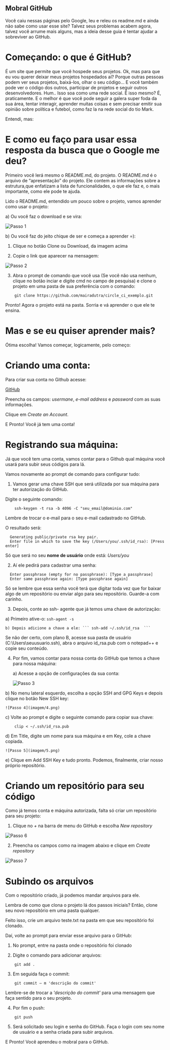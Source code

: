 
## Mobral GitHub ##

Você caiu nessas páginas pelo Google,  leu e releu os readme.md e ainda não sabe como usar esse site?
Talvez seus problemas acabem agora, talvez você arrume mais alguns, mas a ideia desse guia é tentar ajudar a sobreviver ao GitHub.

# Começando: o que é GitHub?

É um site que permite que você hospede seus projetos. Ok, mas para que eu vou querer deixar meus projetos hospedados aí? Porque outras pessoas podem ver seus projetos, baixá-los, olhar o seu código… E você também pode ver o código dos outros, participar de projetos e seguir outros desenvolvedores.
Hum.. Isso soa como uma rede social. É isso mesmo? É, praticamente. E o melhor é que você pode seguir a galera super foda da sua área, tentar interagir, aprender muitas coisas e sem precisar emitir sua opinião sobre política e futebol, como faz la na rede social do tio Mark.

Entendi, mas:

# E como eu faço para usar essa resposta da busca que o Google me deu?

Primeiro você lerá mesmo o README.md, do projeto. O  README.md é o arquivo de “apresentação” do projeto. Ele contem as informações sobre a estrutura,que enfatizam a lista de funcionalidades, o que ele faz e, o mais importante, como ele pode te ajuda.

Lido o README.md, entendido um pouco sobre o projeto, vamos aprender como usar o projeto:

a) Ou você faz o download e se vira:

  ![Passo 1](imagem/1.png)

b) Ou você faz do jeito chique de ser e começa a aprender =):

1. Clique no botão Clone ou Download, da imagem acima

2. Copie o link que aparecer na mensagem:

  ![Passo 2](imagem/2.png)

3. Abra o prompt de comando que você usa (Se você não usa nenhum, clique no botão inciar e digite cmd no campo de pesquisa) e clone o projeto em uma pasta de sua preferência com o comando:

  ```
      git clone https://github.com/mairadutra/circle_ci_exemplo.git
  ```
Pronto! Agora o projeto está na pasta. Sorria e vá aprender o que ele te ensina.

# Mas e se eu quiser aprender mais?

Ótima escolha! Vamos começar, logicamente, pelo começo:

# Criando uma conta:

Para criar sua conta no Github acesse:

[GitHub](http://github.com)

Preencha os campos: *usermane*, *e-mail address* e *password* com as suas informações.

Clique em *Create an Account*.

E Pronto! Você já tem uma conta!

# Registrando sua máquina:
Já que você tem uma conta, vamos contar para o Github qual máquina você usará para subir seus códigos para lá.

Vamos novamente ao prompt de comando para configurar tudo:

1. Vamos gerar uma chave SSH que será utilizada por sua máquina para ter autorização do GitHub.

Digite o seguinte comando:

```
    ssh-keygen -t rsa -b 4096 -C "seu_email@dominio.com"  
```
Lembre de trocar o e-mail para o seu e-mail cadastrado no GitHub.

O resultado será:
```
  Generating public/private rsa key pair.  
  Enter file in which to save the key (/Users/you/.ssh/id_rsa): [Press enter]  
```

Só que será no seu **nome de usuário** onde está: *Users/you*

2. Aí ele pedirá para cadastrar uma senha:
```
  Enter passphrase (empty for no passphrase): [Type a passphrase]  
  Enter same passphrase again: [Type passphrase again]  
```
Só se lembre que essa senha você  terá que digitar toda vez que for baixar algo de um repositório ou enviar algo para seu repositório.  Guarde-a com carinho.

3. Depois, conte ao ssh- agente que já temos uma chave de autorização:

  a) Primeiro ative-o: ``` ssh-agent -s  ```

	b) Depois adicione a chave a ele: ``` ssh-add ~/.ssh/id_rsa  ```

Se não der certo,  com plano B, acesse sua pasta de usuário (C:\Users\seuusuario\.ssh), abra o arquivo id_rsa.pub com o notepad++ e copie seu conteúdo.

4. Por fim, vamos contar para nossa conta do GitHub que temos a chave para nossa máquina:

	a) Acesse a opção de configurações da sua conta:

    ![Passo 3](imagem/3.png)

  b) No menu lateral esquerdo, escolha a opção SSH and GPG Keys e depois clique no botão New SSH key:

    ![Passo 4](imagem/4.png)

  c) Volte ao prompt e digite o seguinte comando para copiar sua chave:

  ```
      clip < ~/.ssh/id_rsa.pub  
  ```

 d) Em Title, digite um nome para sua máquina e em Key, cole a chave copiada.

    ![Passo 5](imagem/5.png)

 e) Clique em Add SSH Key e tudo pronto. Podemos, finalmente, criar nosso próprio
  repositório.

# Criando um repositório para seu código

Como já temos conta e  máquina autorizada, falta  só criar um repositório para seu projeto:

1. Clique no *+* na barra de menu do GitHub e escolha *New repository*

  ![Passo 6](imagem/6.png)

2. Preencha os campos como na imagem abaixo e clique em *Create repository*

  ![Passo 7](imagem/7.png)

# Subindo os arquivos

Com o repositório criado, já podemos mandar arquivos para ele.

Lembra de como que clona o projeto lá dos passos iniciais? Então, clone seu novo repositório em uma pasta qualquer.

Feito isso, crie um arquivo teste.txt na pasta em que seu repositório foi clonado.

Daí, volte ao prompt para enviar esse arquivo para o GitHub:

1. No prompt, entre na  pasta onde o repositório foi clonado

2. Digite o comando para adicionar arquivos:

```
    git add .
```

3. Em seguida faça o commit:

```
    git commit – m 'descrição do commit'
```
Lembre-se de trocar a *'descrição do commit'* para uma mensagem que faça sentido para o seu projeto.

4. Por fim o push:

```
    git push
```

5. Será solicitado seu login e senha do GitHub. Faça o login com seu nome de usuário e a senha criada para subir arquivos.

E Pronto! Você aprendeu o mobral para o GitHub.
